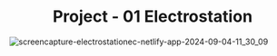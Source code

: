 
<h1 align="center">Project - 01  Electrostation</h1>


![screencapture-electrostationec-netlify-app-2024-09-04-11_30_09](https://github.com/user-attachments/assets/b1b973c1-05c7-4bd0-95fb-86223539c304)
